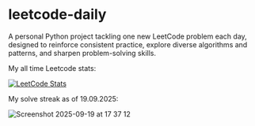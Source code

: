 # leetcode-daily

A personal Python project tackling one new LeetCode problem each day, designed to reinforce consistent practice, explore diverse algorithms and patterns, and sharpen problem-solving skills.

My all time Leetcode stats:

[![LeetCode Stats](https://leetcard.jacoblin.cool/uygarpolat?theme=dark&ext=contest&ext=heatmap)](https://leetcode.com/uygarpolat/)

My solve streak as of 19.09.2025:

![Screenshot 2025-09-19 at 17 37 12](https://github.com/user-attachments/assets/35b3c19f-3f4c-437d-a907-60d2f42e230c)
